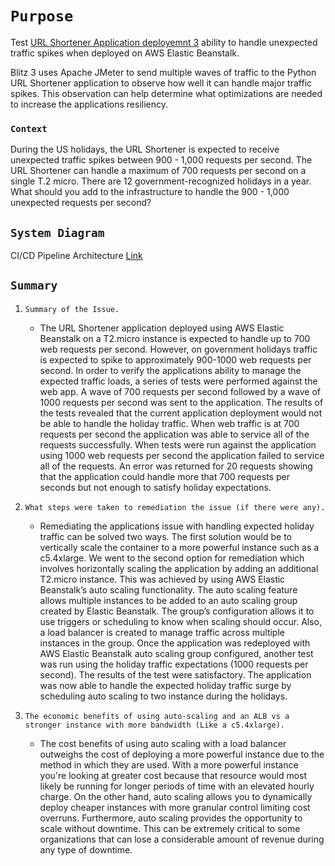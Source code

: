 # `Purpose`

Test [URL Shortener Application deployemnt 3](https://github.com/kaedmond24/python_url_shortener_app_deployment_3) ability to handle unexpected traffic spikes when deployed on AWS Elastic Beanstalk.

Blitz 3 uses Apache JMeter to send multiple waves of traffic to the Python URL Shortener application to observe how well it can handle major traffic spikes. This observation can help determine what optimizations are needed to increase the applications resiliency.

### `Context`

During the US holidays, the URL Shortener is expected to receive unexpected traffic spikes between 900 - 1,000 requests per second. The URL Shortener can handle a maximum of 700 requests per second on a single T.2 micro. There are 12 government-recognized holidays in a year. What should you add to the infrastructure to handle the 900 - 1,000 unexpected requests per second?

## `System Diagram`

CI/CD Pipeline Architecture [Link](Blitz_3_Diagram.png)

## `Summary`

1. `Summary of the Issue.`
	
   - The URL Shortener application deployed using AWS Elastic Beanstalk on a T2.micro instance is expected to handle up to 700 web requests per second. However, on government holidays traffic is expected to spike to approximately 900-1000 web requests per second. In order to verify the applications ability to manage the expected traffic loads, a series of tests were performed against the web app. A wave of 700 requests per second followed by a wave of 1000 requests per second was sent to the application. The results of the tests revealed that the current application deployment would not be able to handle the holiday traffic. When web traffic is at 700 requests per second the application was able to service all of the requests successfully. When tests were run against the application using 1000 web requests per second the application failed to service all of the requests. An error was returned for 20 requests showing that the application could handle more that 700 requests per seconds but not enough to satisfy holiday expectations.

2. `What steps were taken to remediation the issue (if there were any).`

   - Remediating the applications issue with handling expected holiday traffic can be solved two ways. The first solution would be to vertically scale the container to a more powerful instance such as a c5.4xlarge. We went to the second option for remediation which involves horizontally scaling the application by adding an additional T2.micro instance. This was achieved by using AWS Elastic Beanstalk’s auto scaling functionality. The auto scaling feature allows multiple instances to be added to an auto scaling group created by Elastic Beanstalk. The group’s configuration allows it to use triggers or scheduling to know when scaling should occur. Also, a load balancer is created to manage traffic across multiple instances in the group. Once the application was redeployed with AWS Elastic Beanstalk auto scaling group configured, another test was run using the holiday traffic expectations (1000 requests per second). The results of the test were satisfactory. The application was now able to handle the expected holiday traffic surge by scheduling auto scaling to two instance during the holidays.

3. `The economic benefits of using auto-scaling and an ALB vs a stronger instance with more bandwidth (Like a c5.4xlarge).`

   - The cost benefits of using auto scaling with a load balancer outweighs the cost of deploying a more powerful instance due to the method in which they are used. With a more powerful instance you're looking at greater cost because that resource would most likely be running for longer periods of time with an elevated hourly charge. On the other hand, auto scaling allows you to dynamically deploy cheaper instances with more granular control limiting cost overruns. Furthermore, auto scaling provides the opportunity to scale without downtime. This can be extremely critical to some organizations that can lose a considerable amount of revenue during any type of downtime.
